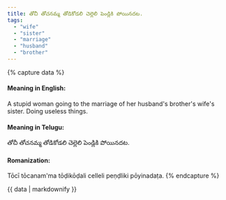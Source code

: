 ```yaml
---
title: తోచీ తోచనమ్మ తోడికోడలి చెల్లెలి పెండ్లికి పోయినదట.
tags:
  - "wife"
  - "sister"
  - "marriage"
  - "husband"
  - "brother"
---
```


{% capture data %}
#### Meaning in English:
A stupid woman going to the marriage of her husband's brother's wife's sister.
Doing useless things.

#### Meaning in Telugu:
తోచీ తోచనమ్మ తోడికోడలి చెల్లెలి పెండ్లికి పోయినదట.

#### Romanization:
Tōcī tōcanam'ma tōḍikōḍali celleli peṇḍliki pōyinadaṭa.
{% endcapture %}

{{ data | markdownify }}

